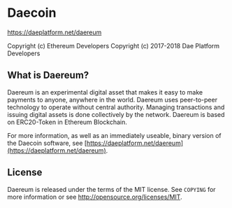 # Daecoin

https://daeplatform.net/daereum

Copyright (c) Ethereum Developers
Copyright (c) 2017-2018 Dae Platform Developers

What is Daereum?
----------------

Daereum is an experimental digital asset that makes it easy to make payments to anyone, anywhere in the world.
Daereum uses peer-to-peer technology to operate without central authority. Managing transactions and issuing digital assets is done collectively by the network.
Daereum is based on ERC20-Token in Ethereum Blockchain.

For more information, as well as an immediately useable, binary version of
the Daecoin software, see [https://daeplatform.net/daereum](https://daeplatform.net/daereum).
  
License
-------

Daereum is released under the terms of the MIT license. See `COPYING` for more
information or see http://opensource.org/licenses/MIT.
